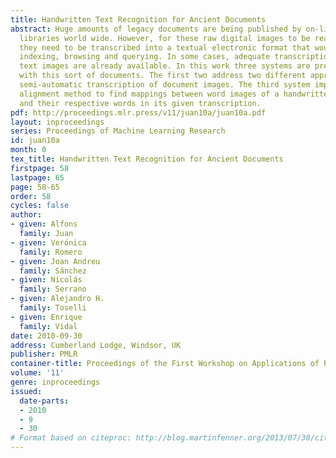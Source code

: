 ```yaml
---
title: Handwritten Text Recognition for Ancient Documents
abstract: Huge amounts of legacy documents are being published by on-line digital
  libraries world wide. However, for these raw digital images to be really useful,
  they need to be transcribed into a textual electronic format that would allow unrestricted
  indexing, browsing and querying. In some cases, adequate transcriptions of the handwritten
  text images are already available. In this work three systems are presented to deal
  with this sort of documents. The first two address two different approaches for
  semi-automatic transcription of document images. The third system implements an
  alignment method to find mappings between word images of a handwritten document
  and their respective words in its given transcription.
pdf: http://proceedings.mlr.press/v11/juan10a/juan10a.pdf
layout: inproceedings
series: Proceedings of Machine Learning Research
id: juan10a
month: 0
tex_title: Handwritten Text Recognition for Ancient Documents
firstpage: 58
lastpage: 65
page: 58-65
order: 58
cycles: false
author:
- given: Alfons
  family: Juan
- given: Verónica
  family: Romero
- given: Joan Andreu
  family: Sánchez
- given: Nicolás
  family: Serrano
- given: Alejandro H.
  family: Toselli
- given: Enrique
  family: Vidal
date: 2010-09-30
address: Cumberland Lodge, Windsor, UK
publisher: PMLR
container-title: Proceedings of the First Workshop on Applications of Pattern Analysis
volume: '11'
genre: inproceedings
issued:
  date-parts:
  - 2010
  - 9
  - 30
# Format based on citeproc: http://blog.martinfenner.org/2013/07/30/citeproc-yaml-for-bibliographies/
---
```

